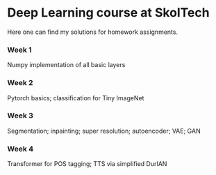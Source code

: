 # Deep Learning course at SkolTech

Here one can find my solutions for homework assignments.

### Week 1
Numpy implementation of all basic layers

### Week 2
Pytorch basics; classification for Tiny ImageNet

### Week 3
Segmentation; inpainting; super resolution; autoencoder; VAE; GAN

### Week 4
Transformer for POS tagging; TTS via simplified DurIAN
